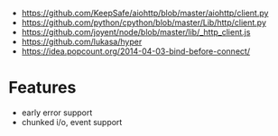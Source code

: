 * https://github.com/KeepSafe/aiohttp/blob/master/aiohttp/client.py
* https://github.com/python/cpython/blob/master/Lib/http/client.py
* https://github.com/joyent/node/blob/master/lib/_http_client.js
* https://github.com/lukasa/hyper
* https://idea.popcount.org/2014-04-03-bind-before-connect/

# Features
* early error support
* chunked i/o, event support
